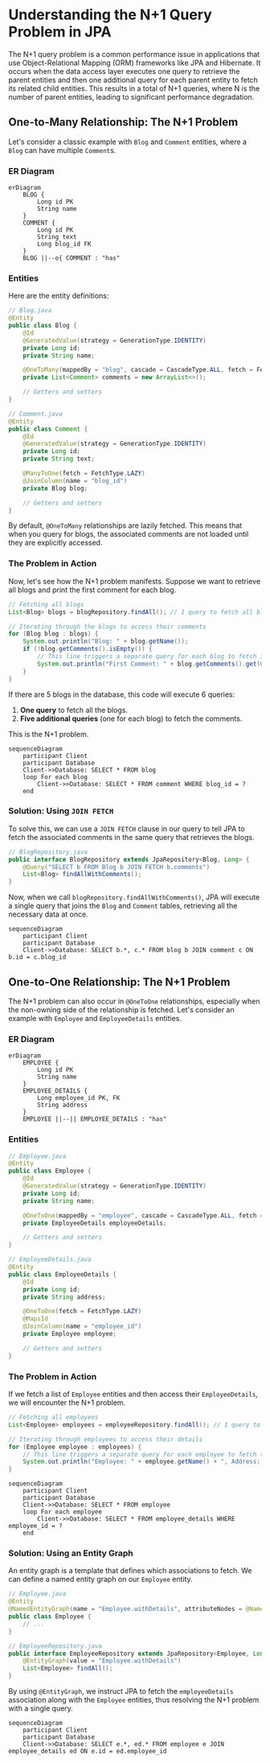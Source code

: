 # Understanding the N+1 Query Problem in JPA

The N+1 query problem is a common performance issue in applications that use Object-Relational Mapping (ORM) frameworks like JPA and Hibernate. It occurs when the data access layer executes one query to retrieve the parent entities and then one additional query for each parent entity to fetch its related child entities. This results in a total of N+1 queries, where N is the number of parent entities, leading to significant performance degradation.

## One-to-Many Relationship: The N+1 Problem

Let's consider a classic example with `Blog` and `Comment` entities, where a `Blog` can have multiple `Comment`s.

### ER Diagram

```mermaid
erDiagram
    BLOG {
        Long id PK
        String name
    }
    COMMENT {
        Long id PK
        String text
        Long blog_id FK
    }
    BLOG ||--o{ COMMENT : "has"
```

### Entities

Here are the entity definitions:

```java
// Blog.java
@Entity
public class Blog {
    @Id
    @GeneratedValue(strategy = GenerationType.IDENTITY)
    private Long id;
    private String name;

    @OneToMany(mappedBy = "blog", cascade = CascadeType.ALL, fetch = FetchType.LAZY)
    private List<Comment> comments = new ArrayList<>();

    // Getters and setters
}

// Comment.java
@Entity
public class Comment {
    @Id
    @GeneratedValue(strategy = GenerationType.IDENTITY)
    private Long id;
    private String text;

    @ManyToOne(fetch = FetchType.LAZY)
    @JoinColumn(name = "blog_id")
    private Blog blog;

    // Getters and setters
}
```

By default, `@OneToMany` relationships are lazily fetched. This means that when you query for blogs, the associated comments are not loaded until they are explicitly accessed.

### The Problem in Action

Now, let's see how the N+1 problem manifests. Suppose we want to retrieve all blogs and print the first comment for each blog.

```java
// Fetching all blogs
List<Blog> blogs = blogRepository.findAll(); // 1 query to fetch all blogs

// Iterating through the blogs to access their comments
for (Blog blog : blogs) {
    System.out.println("Blog: " + blog.getName());
    if (!blog.getComments().isEmpty()) {
        // This line triggers a separate query for each blog to fetch its comments
        System.out.println("First Comment: " + blog.getComments().get(0).getText());
    }
}
```

If there are 5 blogs in the database, this code will execute 6 queries:
1.  **One query** to fetch all the blogs.
2.  **Five additional queries** (one for each blog) to fetch the comments.

This is the N+1 problem.

```mermaid
sequenceDiagram
    participant Client
    participant Database
    Client->>Database: SELECT * FROM blog
    loop For each blog
        Client->>Database: SELECT * FROM comment WHERE blog_id = ?
    end
```

### Solution: Using `JOIN FETCH`

To solve this, we can use a `JOIN FETCH` clause in our query to tell JPA to fetch the associated comments in the same query that retrieves the blogs.

```java
// BlogRepository.java
public interface BlogRepository extends JpaRepository<Blog, Long> {
    @Query("SELECT b FROM Blog b JOIN FETCH b.comments")
    List<Blog> findAllWithComments();
}
```

Now, when we call `blogRepository.findAllWithComments()`, JPA will execute a single query that joins the `Blog` and `Comment` tables, retrieving all the necessary data at once.

```mermaid
sequenceDiagram
    participant Client
    participant Database
    Client->>Database: SELECT b.*, c.* FROM blog b JOIN comment c ON b.id = c.blog_id
```

## One-to-One Relationship: The N+1 Problem

The N+1 problem can also occur in `@OneToOne` relationships, especially when the non-owning side of the relationship is fetched. Let's consider an example with `Employee` and `EmployeeDetails` entities.

### ER Diagram

```mermaid
erDiagram
    EMPLOYEE {
        Long id PK
        String name
    }
    EMPLOYEE_DETAILS {
        Long employee_id PK, FK
        String address
    }
    EMPLOYEE ||--|| EMPLOYEE_DETAILS : "has"
```

### Entities

```java
// Employee.java
@Entity
public class Employee {
    @Id
    @GeneratedValue(strategy = GenerationType.IDENTITY)
    private Long id;
    private String name;

    @OneToOne(mappedBy = "employee", cascade = CascadeType.ALL, fetch = FetchType.LAZY)
    private EmployeeDetails employeeDetails;

    // Getters and setters
}

// EmployeeDetails.java
@Entity
public class EmployeeDetails {
    @Id
    private Long id;
    private String address;

    @OneToOne(fetch = FetchType.LAZY)
    @MapsId
    @JoinColumn(name = "employee_id")
    private Employee employee;

    // Getters and setters
}
```

### The Problem in Action

If we fetch a list of `Employee` entities and then access their `EmployeeDetails`, we will encounter the N+1 problem.

```java
// Fetching all employees
List<Employee> employees = employeeRepository.findAll(); // 1 query to fetch all employees

// Iterating through employees to access their details
for (Employee employee : employees) {
    // This line triggers a separate query for each employee to fetch their details
    System.out.println("Employee: " + employee.getName() + ", Address: " + employee.getEmployeeDetails().getAddress());
}
```

```mermaid
sequenceDiagram
    participant Client
    participant Database
    Client->>Database: SELECT * FROM employee
    loop For each employee
        Client->>Database: SELECT * FROM employee_details WHERE employee_id = ?
    end
```

### Solution: Using an Entity Graph

An entity graph is a template that defines which associations to fetch. We can define a named entity graph on our `Employee` entity.

```java
// Employee.java
@Entity
@NamedEntityGraph(name = "Employee.withDetails", attributeNodes = @NamedAttributeNode("employeeDetails"))
public class Employee {
    // ...
}

// EmployeeRepository.java
public interface EmployeeRepository extends JpaRepository<Employee, Long> {
    @EntityGraph(value = "Employee.withDetails")
    List<Employee> findAll();
}
```

By using `@EntityGraph`, we instruct JPA to fetch the `employeeDetails` association along with the `Employee` entities, thus resolving the N+1 problem with a single query.

```mermaid
sequenceDiagram
    participant Client
    participant Database
    Client->>Database: SELECT e.*, ed.* FROM employee e JOIN employee_details ed ON e.id = ed.employee_id
```